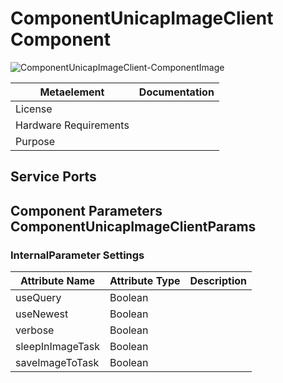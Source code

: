<!--- This file is generated from the ComponentUnicapImageClient.componentDocumentation model --->
<!--- do not modify this file manually as it will by automatically overwritten by the code generator, modify the model instead and re-generate this file --->

# ComponentUnicapImageClient Component

![ComponentUnicapImageClient-ComponentImage](model/ComponentUnicapImageClientComponentDefinition.jpg)


| Metaelement | Documentation |
|-------------|---------------|
| License |  |
| Hardware Requirements |  |
| Purpose |  |



## Service Ports


## Component Parameters ComponentUnicapImageClientParams

### InternalParameter Settings

| Attribute Name | Attribute Type | Description |
|----------------|----------------|-------------|
| useQuery | Boolean |  |
| useNewest | Boolean |  |
| verbose | Boolean |  |
| sleepInImageTask | Boolean |  |
| saveImageToTask | Boolean |  |

